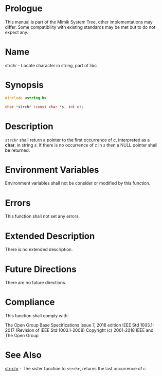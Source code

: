 # Prologue

This manual is part of the Mimik System Tree, other implementations may differ. Some compatibility with existing standards may be met but to do not expect any.


# Name

strchr - Locate character in string, part of libc


# Synopsis

```C
#include <string.h>

char *strchr (const char *s, int c);
```


# Description

`strchr` shall return a pointer to the first occurrence of *c*, interpreted as a **char**, in string *s*. If there is no occurrence of *c* in *s* then a NULL pointer shall be returned.


# Environment Variables

Environment variables shall not be consider or modified by this function.


# Errors

This function shall not set any errors.


# Extended Description

There is no extended description.


# Future Directions

There are no future directions.


# Compliance

This function shall comply with:

The Open Group Base Specifications Issue 7, 2018 edition
IEEE Std 1003.1-2017 (Revision of IEEE Std 1003.1-2008)
Copyright (c) 2001-2018 IEEE and The Open Group


# See Also

[strrchr](strrchr.3) - The sister function to `strchr`, returns the last occurrence of *c*
